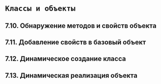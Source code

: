 # `Классы и объекты`

## 7.10. Обнаружение методов и свойств объекта
## 7.11. Добавление свойств в базовый объект
## 7.12. Динамическое создание класса
## 7.13. Динамическая реализация объекта
